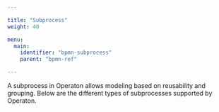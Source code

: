 ```yaml
---

title: "Subprocess"
weight: 40

menu:
  main:
    identifier: "bpmn-subprocess"
    parent: "bpmn-ref"

---
```


A subprocess in Operaton allows modeling based on reusability and grouping. Below are the different types of subprocesses supported by Operaton.
